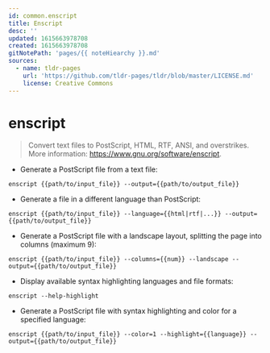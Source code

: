 ```yaml
---
id: common.enscript
title: Enscript
desc: ''
updated: 1615663978708
created: 1615663978708
gitNotePath: 'pages/{{ noteHiearchy }}.md'
sources:
  - name: tldr-pages
    url: 'https://github.com/tldr-pages/tldr/blob/master/LICENSE.md'
    license: Creative Commons
---
```

# enscript

> Convert text files to PostScript, HTML, RTF, ANSI, and overstrikes.
> More information: <https://www.gnu.org/software/enscript>.

- Generate a PostScript file from a text file:

`enscript {{path/to/input_file}} --output={{path/to/output_file}}`

- Generate a file in a different language than PostScript:

`enscript {{path/to/input_file}} --language={{html|rtf|...}} --output={{path/to/output_file}}`

- Generate a PostScript file with a landscape layout, splitting the page into columns (maximum 9):

`enscript {{path/to/input_file}} --columns={{num}} --landscape --output={{path/to/output_file}}`

- Display available syntax highlighting languages and file formats:

`enscript --help-highlight`

- Generate a PostScript file with syntax highlighting and color for a specified language:

`enscript {{path/to/input_file}} --color=1 --highlight={{language}} --output={{path/to/output_file}}`

